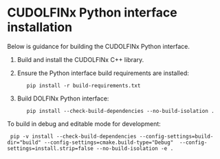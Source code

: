 # CUDOLFINx Python interface installation

Below is guidance for building the CUDOLFINx Python interface.

1. Build and install the CUDOLFINx C++ library.

2. Ensure the Python interface build requirements are installed:

          pip install -r build-requirements.txt

3. Build DOLFINx Python interface:

          pip install --check-build-dependencies --no-build-isolation .

To build in debug and editable mode for development:

     pip -v install --check-build-dependencies --config-settings=build-dir="build" --config-settings=cmake.build-type="Debug"  --config-settings=install.strip=false --no-build-isolation -e .
